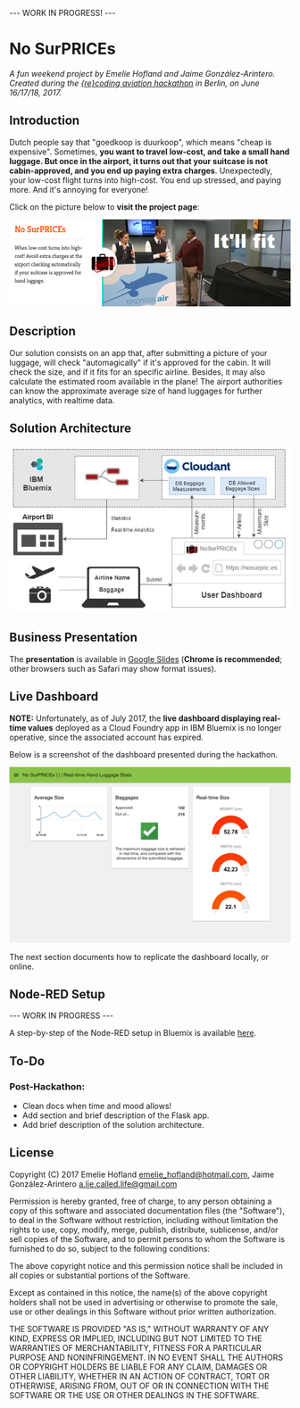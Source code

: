 --- WORK IN PROGRESS! ---

# No SurPRICEs

_A fun weekend project by Emelie Hofland and Jaime González-Arintero. Created during the [{re}coding aviation hackathon](http://www.recodingaviation.com) in Berlin, on June 16/17/18, 2017._

## Introduction

Dutch people say that "goedkoop is duurkoop", which means "cheap is expensive". Sometimes, **you want to travel low-cost, and take a small hand luggage. But once in the airport, it turns out that your suitcase is not cabin-approved, and you end up paying extra charges**. Unexpectedly, your low-cost flight turns into high-cost. You end up stressed, and paying more. And it's annoying for everyone!

Click on the picture below to **visit the project page**:

[![No SurPRICEs](./assets/header.png)](https://platform.recodingaviation.com/#/projects/59442cb83d055b0004c17f1a)

## Description

Our solution consists on an app that, after submitting a picture of your luggage, will check "automagically" if it's approved for the cabin. It will check the size, and if it fits for an specific airline. Besides, it may also calculate the estimated room available in the plane! The airport authorities can know the approximate average size of hand luggages for further analytics, with realtime data.

## Solution Architecture

![Solution Architecture](./assets/solution_architecture.jpg)

## Business Presentation

The **presentation** is available in [Google Slides](https://docs.google.com/presentation/d/1UIGyUU7l4xgKFQoWxhjXeaxU79P2UAArl4ggs6sJ058/edit?usp=sharing) (**Chrome is recommended**; other browsers such as Safari may show format issues).

## Live Dashboard

**NOTE:** Unfortunately, as of July 2017, the **live dashboard displaying real-time values** deployed as a Cloud Foundry app in IBM Bluemix is no longer operative, since the associated account has expired.

Below is a screenshot of the dashboard presented during the hackathon.

![](./assets/bi-dashboard.png)

The next section documents how to replicate the dashboard locally, or online.

## Node-RED Setup

--- WORK IN PROGRESS ---

A step-by-step of the Node-RED setup in Bluemix is available [here](./node-red-setup).

## To-Do

### Post-Hackathon:

* Clean docs when time and mood allows!
* Add section and brief description of the Flask app.
* Add brief description of the solution architecture.

## License

Copyright (C) 2017 Emelie Hofland <emelie_hofland@hotmail.com>, Jaime González-Arintero <a.lie.called.life@gmail.com>

Permission is hereby granted, free of charge, to any person obtaining a copy of this software and associated documentation files (the "Software"), to deal in the Software without restriction, including without limitation the rights to use, copy, modify, merge, publish, distribute, sublicense, and/or sell
copies of the Software, and to permit persons to whom the Software is furnished to do so, subject to the following conditions:

The above copyright notice and this permission notice shall be included in all copies or substantial portions of the Software.

Except as contained in this notice, the name(s) of the above copyright holders shall not be used in advertising or otherwise to promote the sale, use or
other dealings in this Software without prior written authorization.

THE SOFTWARE IS PROVIDED "AS IS," WITHOUT WARRANTY OF ANY KIND, EXPRESS OR IMPLIED, INCLUDING BUT NOT LIMITED TO THE WARRANTIES OF MERCHANTABILITY,
FITNESS FOR A PARTICULAR PURPOSE AND NONINFRINGEMENT.  IN NO EVENT SHALL THE AUTHORS OR COPYRIGHT HOLDERS BE LIABLE FOR ANY CLAIM, DAMAGES OR OTHER
LIABILITY, WHETHER IN AN ACTION OF CONTRACT, TORT OR OTHERWISE, ARISING FROM, OUT OF OR IN CONNECTION WITH THE SOFTWARE OR THE USE OR OTHER DEALINGS IN THE
SOFTWARE.
